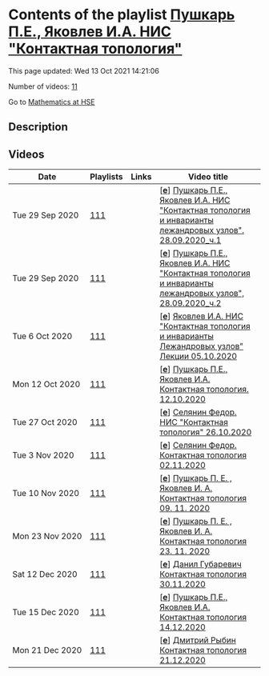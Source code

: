 # Contents of the playlist [Пушкарь П.Е., Яковлев И.А. НИС "Контактная топология"](https://www.youtube.com/playlist?list=PLq3E5oubNNoC4lczTLQQ2Yt3SdYQwg60c)

This page updated: Wed 13 Oct 2021 14:21:06

Number of videos: [11](#videos)

Go to [Mathematics at HSE](../README.md)

## Description



## Videos

|Date|Playlists|Links|Video title|
|---|---|---|---|
| Tue&nbsp;29&nbsp;Sep&nbsp;2020 | [111](../playlists/111 "Пушкарь П.Е., Яковлев И.А. НИС &#34;Контактная топология&#34;") |  | [[**e**](https://studio.youtube.com/video/yGeml4mEYqY/edit "Edit")] [Пушкарь П.Е., Яковлев И.А. НИС &#34;Контактная топология и инварианты лежандровых узлов&#34;. 28.09.2020&#95;ч.1](https://www.youtube.com/watch?v=yGeml4mEYqY&list=PLq3E5oubNNoC4lczTLQQ2Yt3SdYQwg60c) |
| Tue&nbsp;29&nbsp;Sep&nbsp;2020 | [111](../playlists/111 "Пушкарь П.Е., Яковлев И.А. НИС &#34;Контактная топология&#34;") |  | [[**e**](https://studio.youtube.com/video/LrtRARDQSog/edit "Edit")] [Пушкарь П.Е., Яковлев И.А. НИС &#34;Контактная топология и инварианты лежандровых узлов&#34;, 28.09.2020&#95;ч.2](https://www.youtube.com/watch?v=LrtRARDQSog&list=PLq3E5oubNNoC4lczTLQQ2Yt3SdYQwg60c) |
| Tue&nbsp;6&nbsp;Oct&nbsp;2020 | [111](../playlists/111 "Пушкарь П.Е., Яковлев И.А. НИС &#34;Контактная топология&#34;") |  | [[**e**](https://studio.youtube.com/video/uXeIYl5mkb4/edit "Edit")] [Яковлев И.А. НИС &#34;Контактная топология и инварианты Лежандровых узлов&#34; Лекции 05.10.2020](https://www.youtube.com/watch?v=uXeIYl5mkb4&list=PLq3E5oubNNoC4lczTLQQ2Yt3SdYQwg60c "Научно-исследовательский семинар &#34;Контактная топология и инварианты Лежандровых узлов&#34;&#013;Кто читает: Международная лаборатория зеркальной симметрии и автоморфных форм&#013;Преподаватели: Пушкарь Петр Евгеньевич, Яковлев Иван Андреевич&#013;Язык: русский") |
| Mon&nbsp;12&nbsp;Oct&nbsp;2020 | [111](../playlists/111 "Пушкарь П.Е., Яковлев И.А. НИС &#34;Контактная топология&#34;") |  | [[**e**](https://studio.youtube.com/video/Q8l3g3R9f04/edit "Edit")] [Пушкарь П.Е.,  Яковлев И.А. Контактная топология. 12.10.2020](https://www.youtube.com/watch?v=Q8l3g3R9f04&list=PLq3E5oubNNoC4lczTLQQ2Yt3SdYQwg60c) |
| Tue&nbsp;27&nbsp;Oct&nbsp;2020 | [111](../playlists/111 "Пушкарь П.Е., Яковлев И.А. НИС &#34;Контактная топология&#34;") |  | [[**e**](https://studio.youtube.com/video/WG1ICRQ3VVM/edit "Edit")] [Селянин Федор. НИС &#34;Контактная топология&#34; 26.10.2020](https://www.youtube.com/watch?v=WG1ICRQ3VVM&list=PLq3E5oubNNoC4lczTLQQ2Yt3SdYQwg60c) |
| Tue&nbsp;3&nbsp;Nov&nbsp;2020 | [111](../playlists/111 "Пушкарь П.Е., Яковлев И.А. НИС &#34;Контактная топология&#34;") |  | [[**e**](https://studio.youtube.com/video/oZhgSdWPUxU/edit "Edit")] [Селянин Федор.  Контактная топология  02.11.2020](https://www.youtube.com/watch?v=oZhgSdWPUxU&list=PLq3E5oubNNoC4lczTLQQ2Yt3SdYQwg60c) |
| Tue&nbsp;10&nbsp;Nov&nbsp;2020 | [111](../playlists/111 "Пушкарь П.Е., Яковлев И.А. НИС &#34;Контактная топология&#34;") |  | [[**e**](https://studio.youtube.com/video/K8ffFGVa1II/edit "Edit")] [Пушкарь П. Е. , Яковлев И. А.  Контактная топология  09. 11. 2020](https://www.youtube.com/watch?v=K8ffFGVa1II&list=PLq3E5oubNNoC4lczTLQQ2Yt3SdYQwg60c) |
| Mon&nbsp;23&nbsp;Nov&nbsp;2020 | [111](../playlists/111 "Пушкарь П.Е., Яковлев И.А. НИС &#34;Контактная топология&#34;") |  | [[**e**](https://studio.youtube.com/video/jOxBZeGVXEk/edit "Edit")] [Пушкарь П. Е. , Яковлев И. А. Контактная топология 23. 11. 2020](https://www.youtube.com/watch?v=jOxBZeGVXEk&list=PLq3E5oubNNoC4lczTLQQ2Yt3SdYQwg60c "Научно-исследовательский семинар &#34;Контактная топология и инварианты Лежандровых узлов&#34;&#013;2 модуль&#013;Преподаватели: Пушкарь Петр Евгеньевич, Яковлев Иван Андреевич") |
| Sat&nbsp;12&nbsp;Dec&nbsp;2020 | [111](../playlists/111 "Пушкарь П.Е., Яковлев И.А. НИС &#34;Контактная топология&#34;") |  | [[**e**](https://studio.youtube.com/video/rMXiFDaCUnU/edit "Edit")] [Данил Губаревич  Контактная топология 30.11.2020](https://www.youtube.com/watch?v=rMXiFDaCUnU&list=PLq3E5oubNNoC4lczTLQQ2Yt3SdYQwg60c "НИС &#34;Контактная топология и инварианты Лежандровых Узлов&#34;&#013;под руководством П.Е. Пушкаря и И. Яковлева.") |
| Tue&nbsp;15&nbsp;Dec&nbsp;2020 | [111](../playlists/111 "Пушкарь П.Е., Яковлев И.А. НИС &#34;Контактная топология&#34;") |  | [[**e**](https://studio.youtube.com/video/5CXkxAd8WRg/edit "Edit")] [Пушкарь П.Е., Яковлев И.А. Контактная топология 14.12.2020](https://www.youtube.com/watch?v=5CXkxAd8WRg&list=PLq3E5oubNNoC4lczTLQQ2Yt3SdYQwg60c) |
| Mon&nbsp;21&nbsp;Dec&nbsp;2020 | [111](../playlists/111 "Пушкарь П.Е., Яковлев И.А. НИС &#34;Контактная топология&#34;") |  | [[**e**](https://studio.youtube.com/video/uU5JKPFUF5g/edit "Edit")] [Дмитрий Рыбин Контактная топология 21.12.2020](https://www.youtube.com/watch?v=uU5JKPFUF5g&list=PLq3E5oubNNoC4lczTLQQ2Yt3SdYQwg60c) |
